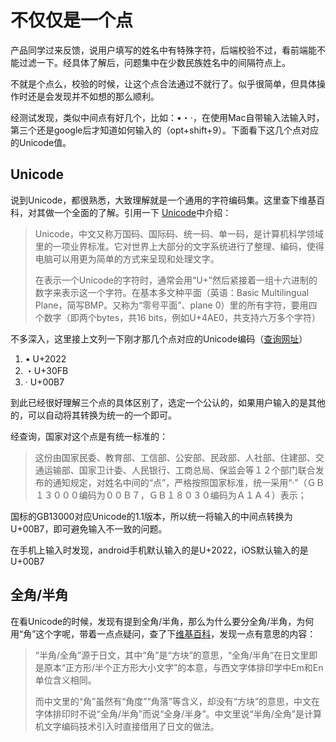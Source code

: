 # 不仅仅是一个点

产品同学过来反馈，说用户填写的姓名中有特殊字符，后端校验不过，看前端能不能过滤一下。经具体了解后，问题集中在少数民族姓名中的间隔符点上。

不就是个点么，校验的时候，让这个点合法通过不就行了。似乎很简单，但具体操作时还是会发现并不如想的那么顺利。

经测试发现，类似中间点有好几个，比如：•・·，在使用Mac自带输入法输入时，第三个还是google后才知道如何输入的（opt+shift+9）。下面看下这几个点对应的Unicode值。

## Unicode

说到Unicode，都很熟悉，大致理解就是一个通用的字符编码集。这里查下维基百科，对其做一个全面的了解。引用一下 [Unicode](https://zh.wikipedia.org/wiki/Unicode)中介绍：

> Unicode，中文又称万国码、国际码、统一码、单一码，是计算机科学领域里的一项业界标准。它对世界上大部分的文字系统进行了整理、编码，使得电脑可以用更为简单的方式来呈现和处理文字。
>
> 在表示一个Unicode的字符时，通常会用“U+”然后紧接着一组十六进制的数字来表示这一个字符。在基本多文种平面（英语：Basic Multilingual Plane，简写BMP。又称为“零号平面”、plane 0）里的所有字符，要用四个数字（即两个bytes，共16 bits，例如U+4AE0，共支持六万多个字符）

不多深入，这里接上文列一下刚才那几个点对应的Unicode编码（[查询网址](https://www.compart.com/en/unicode/)）

   1. • U+2022
   2. ・U+30FB
   3. · U+00B7

到此已经很好理解三个点的具体区别了，选定一个公认的，如果用户输入的是其他的，可以自动将其转换为统一的一个即可。

经查询，国家对这个点是有统一标准的：

> 这份由国家民委、教育部、工信部、公安部、民政部、人社部、住建部、交通运输部、国家卫计委、人民银行、工商总局、保监会等１２个部门联合发布的通知规定，对姓名中间的“点”，严格按照国家标准，统一采用“·”（ＧＢ１３０００编码为００Ｂ７，ＧＢ１８０３０编码为Ａ１Ａ４）表示；

国标的GB13000对应Unicode的1.1版本，所以统一将输入的中间点转换为U+00B7，即可避免输入不一致的问题。

在手机上输入时发现，android手机默认输入的是U+2022，iOS默认输入的是U+00B7

## 全角/半角

在看Unicode的时候，发现有提到全角/半角，那么为什么要分全角/半角，为何用“角”这个字呢，带着一点点疑问，查了下[维基百科](https://zh.wikipedia.org/wiki/%E5%85%A8%E5%BD%A2%E5%92%8C%E5%8D%8A%E5%BD%A2)，发现一点有意思的内容：

> “半角/全角”源于日文，其中“角”是“方块”的意思，“全角/半角”在日文里即是原本“正方形/半个正方形大小文字”的本意，与西文字体排印学中Em和En单位含义相同。
>
> 而中文里的“角”虽然有“角度”“角落”等含义，却没有“方块”的意思，中文在字体排印时不说“全角/半角”而说“全身/半身”。中文里说“半角/全角”是计算机文字编码技术引入时直接借用了日文的做法。